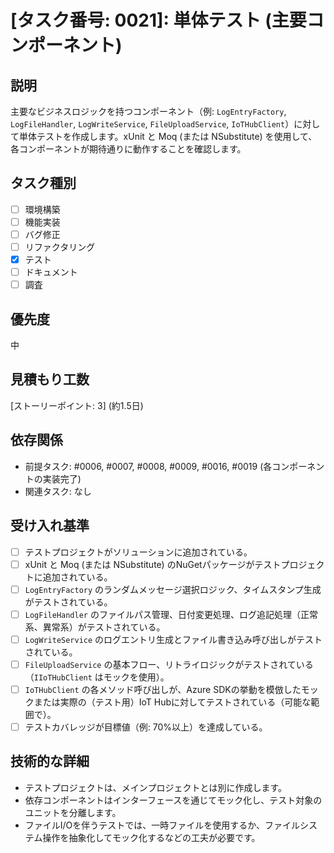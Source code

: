 # [タスク番号: 0021]: 単体テスト (主要コンポーネント)

## 説明

主要なビジネスロジックを持つコンポーネント（例: `LogEntryFactory`, `LogFileHandler`, `LogWriteService`, `FileUploadService`, `IoTHubClient`）に対して単体テストを作成します。xUnit と Moq (または NSubstitute) を使用して、各コンポーネントが期待通りに動作することを確認します。

## タスク種別

- [ ] 環境構築
- [ ] 機能実装
- [ ] バグ修正
- [ ] リファクタリング
- [x] テスト
- [ ] ドキュメント
- [ ] 調査

## 優先度

中

## 見積もり工数

[ストーリーポイント: 3] (約1.5日)

## 依存関係

- 前提タスク: #0006, #0007, #0008, #0009, #0016, #0019 (各コンポーネントの実装完了)
- 関連タスク: なし

## 受け入れ基準

- [ ] テストプロジェクトがソリューションに追加されている。
- [ ] xUnit と Moq (または NSubstitute) のNuGetパッケージがテストプロジェクトに追加されている。
- [ ] `LogEntryFactory` のランダムメッセージ選択ロジック、タイムスタンプ生成がテストされている。
- [ ] `LogFileHandler` のファイルパス管理、日付変更処理、ログ追記処理（正常系、異常系）がテストされている。
- [ ] `LogWriteService` のログエントリ生成とファイル書き込み呼び出しがテストされている。
- [ ] `FileUploadService` の基本フロー、リトライロジックがテストされている（`IIoTHubClient` はモックを使用）。
- [ ] `IoTHubClient` の各メソッド呼び出しが、Azure SDKの挙動を模倣したモックまたは実際の（テスト用）IoT Hubに対してテストされている（可能な範囲で）。
- [ ] テストカバレッジが目標値（例: 70%以上）を達成している。

## 技術的な詳細

- テストプロジェクトは、メインプロジェクトとは別に作成します。
- 依存コンポーネントはインターフェースを通じてモック化し、テスト対象のユニットを分離します。
- ファイルI/Oを伴うテストでは、一時ファイルを使用するか、ファイルシステム操作を抽象化してモック化するなどの工夫が必要です。
